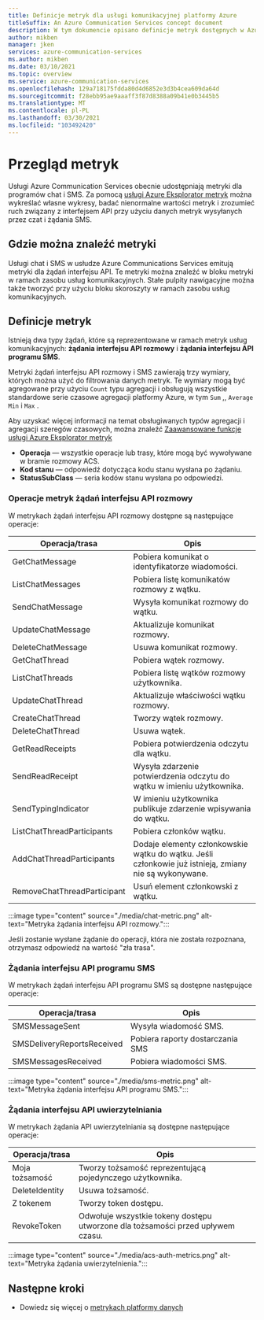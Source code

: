 ```yaml
---
title: Definicje metryk dla usługi komunikacyjnej platformy Azure
titleSuffix: An Azure Communication Services concept document
description: W tym dokumencie opisano definicje metryk dostępnych w Azure Portal.
author: mikben
manager: jken
services: azure-communication-services
ms.author: mikben
ms.date: 03/10/2021
ms.topic: overview
ms.service: azure-communication-services
ms.openlocfilehash: 129a718175fdda80d4d6852e3d3b4cea609da64d
ms.sourcegitcommit: f28ebb95ae9aaaff3f87d8388a09b41e0b3445b5
ms.translationtype: MT
ms.contentlocale: pl-PL
ms.lasthandoff: 03/30/2021
ms.locfileid: "103492420"
---
```

# <a name="metrics-overview"></a>Przegląd metryk

Usługi Azure Communication Services obecnie udostępniają metryki dla programów chat i SMS. Za pomocą [usługi Azure Eksplorator metryk](../../azure-monitor/essentials/metrics-getting-started.md) można wykreślać własne wykresy, badać nienormalne wartości metryk i zrozumieć ruch związany z interfejsem API przy użyciu danych metryk wysyłanych przez czat i żądania SMS.

## <a name="where-to-find-metrics"></a>Gdzie można znaleźć metryki

Usługi chat i SMS w usłudze Azure Communications Services emitują metryki dla żądań interfejsu API. Te metryki można znaleźć w bloku metryki w ramach zasobu usług komunikacyjnych. Stałe pulpity nawigacyjne można także tworzyć przy użyciu bloku skoroszyty w ramach zasobu usług komunikacyjnych.

## <a name="metric-definitions"></a>Definicje metryk

Istnieją dwa typy żądań, które są reprezentowane w ramach metryk usług komunikacyjnych: **żądania interfejsu API rozmowy** i **żądania interfejsu API programu SMS**.

Metryki żądań interfejsu API rozmowy i SMS zawierają trzy wymiary, których można użyć do filtrowania danych metryk. Te wymiary mogą być agregowane przy użyciu `Count` typu agregacji i obsługują wszystkie standardowe serie czasowe agregacji platformy Azure, w tym `Sum` ,, `Average` `Min` i `Max` .

Aby uzyskać więcej informacji na temat obsługiwanych typów agregacji i agregacji szeregów czasowych, można znaleźć [Zaawansowane funkcje usługi Azure Eksplorator metryk](../../azure-monitor/essentials/metrics-charts.md#aggregation)

- **Operacja** — wszystkie operacje lub trasy, które mogą być wywoływane w bramie rozmowy ACS.
- **Kod stanu** — odpowiedź dotycząca kodu stanu wysłana po żądaniu.
- **StatusSubClass** — seria kodów stanu wysłana po odpowiedzi. 


### <a name="chat-api-request-metric-operations"></a>Operacje metryk żądań interfejsu API rozmowy

W metrykach żądań interfejsu API rozmowy dostępne są następujące operacje:

| Operacja/trasa    | Opis                                                                                    |
| -------------------- | ---------------------------------------------------------------------------------------------- |
| GetChatMessage       | Pobiera komunikat o identyfikatorze wiadomości. |
| ListChatMessages     | Pobiera listę komunikatów rozmowy z wątku. |
| SendChatMessage      | Wysyła komunikat rozmowy do wątku. |
| UpdateChatMessage    | Aktualizuje komunikat rozmowy. |
| DeleteChatMessage    | Usuwa komunikat rozmowy. |
| GetChatThread        | Pobiera wątek rozmowy. |
| ListChatThreads      | Pobiera listę wątków rozmowy użytkownika. |
| UpdateChatThread     | Aktualizuje właściwości wątku rozmowy. |
| CreateChatThread     | Tworzy wątek rozmowy. |
| DeleteChatThread     | Usuwa wątek. |
| GetReadReceipts      | Pobiera potwierdzenia odczytu dla wątku. |
| SendReadReceipt      | Wysyła zdarzenie potwierdzenia odczytu do wątku w imieniu użytkownika. |
| SendTypingIndicator           | W imieniu użytkownika publikuje zdarzenie wpisywania do wątku. |
| ListChatThreadParticipants    | Pobiera członków wątku. |
| AddChatThreadParticipants     | Dodaje elementy członkowskie wątku do wątku. Jeśli członkowie już istnieją, zmiany nie są wykonywane. |
| RemoveChatThreadParticipant   | Usuń element członkowski z wątku. |

:::image type="content" source="./media/chat-metric.png" alt-text="Metryka żądania interfejsu API rozmowy.":::

Jeśli zostanie wysłane żądanie do operacji, która nie została rozpoznana, otrzymasz odpowiedź na wartość "zła trasa".

### <a name="sms-api-requests"></a>Żądania interfejsu API programu SMS

W metrykach żądań interfejsu API programu SMS są dostępne następujące operacje:

| Operacja/trasa    | Opis                                                                                    |
| -------------------- | ---------------------------------------------------------------------------------------------- |
| SMSMessageSent       | Wysyła wiadomość SMS. |
| SMSDeliveryReportsReceived     | Pobiera raporty dostarczania SMS |
| SMSMessagesReceived      | Pobiera wiadomości SMS. |


:::image type="content" source="./media/sms-metric.png" alt-text="Metryka żądania interfejsu API programu SMS.":::

### <a name="authentication-api-requests"></a>Żądania interfejsu API uwierzytelniania

W metrykach żądania API uwierzytelniania są dostępne następujące operacje:

| Operacja/trasa    | Opis                                                                                    |
| -------------------- | ---------------------------------------------------------------------------------------------- |
| Moja tożsamość       | Tworzy tożsamość reprezentującą pojedynczego użytkownika. |
| DeleteIdentity       | Usuwa tożsamość. |
| Z tokenem          | Tworzy token dostępu. |
| RevokeToken          | Odwołuje wszystkie tokeny dostępu utworzone dla tożsamości przed upływem czasu. |

:::image type="content" source="./media/acs-auth-metrics.png" alt-text="Metryka żądania uwierzytelnienia.":::

## <a name="next-steps"></a>Następne kroki

- Dowiedz się więcej o [metrykach platformy danych](../../azure-monitor/essentials/data-platform-metrics.md)

